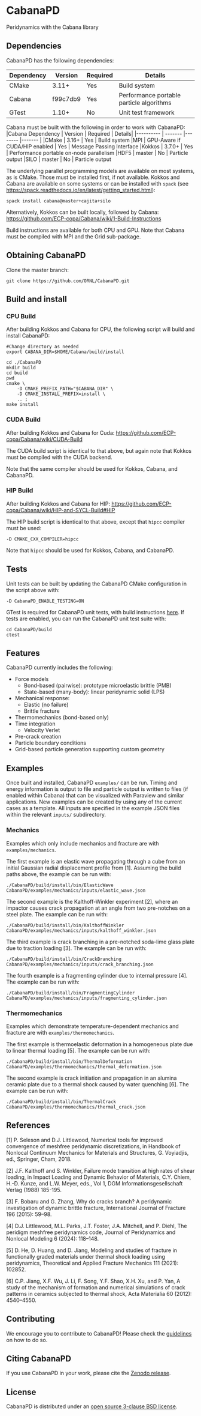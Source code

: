 # CabanaPD

Peridynamics with the Cabana library

## Dependencies
CabanaPD has the following dependencies:

|Dependency | Version  | Required | Details|
|---------- | -------  |--------  |------- |
|CMake      | 3.11+    | Yes      | Build system
|Cabana     | f99c7db9 | Yes      | Performance portable particle algorithms
|GTest      | 1.10+    | No       | Unit test framework

Cabana must be built with the following in order to work with CabanaPD:
|Cabana Dependency | Version | Required | Details|
|---------- | ------- |--------  |------- |
|CMake      | 3.16+   | Yes      | Build system
|MPI        | GPU-Aware if CUDA/HIP enabled | Yes | Message Passing Interface
|Kokkos     | 3.7.0+  | Yes      | Performance portable on-node parallelism
|HDF5       | master  | No       | Particle output
|SILO       | master  | No       | Particle output

The underlying parallel programming models are available on most systems, as is
CMake. Those must be installed first, if not available. Kokkos and Cabana are
available on some systems or can be installed with `spack` (see
https://spack.readthedocs.io/en/latest/getting_started.html):

```
spack install cabana@master+cajita+silo
```

Alternatively, Kokkos can be built locally, followed by Cabana:
https://github.com/ECP-copa/Cabana/wiki/1-Build-Instructions

Build instructions are available for both CPU and GPU. Note that Cabana must be
compiled with MPI and the Grid sub-package.

## Obtaining CabanaPD

Clone the master branch:

```
git clone https://github.com/ORNL/CabanaPD.git
```

## Build and install
### CPU Build

After building Kokkos and Cabana for CPU, the following script will build and install CabanaPD:

```
#Change directory as needed
export CABANA_DIR=$HOME/Cabana/build/install

cd ./CabanaPD
mkdir build
cd build
pwd
cmake \
    -D CMAKE_PREFIX_PATH="$CABANA_DIR" \
    -D CMAKE_INSTALL_PREFIX=install \
    .. ;
make install
```

### CUDA Build

After building Kokkos and Cabana for Cuda:
https://github.com/ECP-copa/Cabana/wiki/CUDA-Build

The CUDA build script is identical to that above, but again note that Kokkos
must be compiled with the CUDA backend. 

Note that the same compiler should be used for Kokkos, Cabana, and CabanaPD.

### HIP Build

After building Kokkos and Cabana for HIP:
https://github.com/ECP-copa/Cabana/wiki/HIP-and-SYCL-Build#HIP

The HIP build script is identical to that above, except that `hipcc` compiler
must be used:

```
-D CMAKE_CXX_COMPILER=hipcc
```

Note that `hipcc` should be used for Kokkos, Cabana, and CabanaPD.

## Tests

Unit tests can be built by updating the CabanaPD CMake configuration in the
script above with:

```
-D CabanaPD_ENABLE_TESTING=ON
```

GTest is required for CabanaPD unit tests, with build instructions
[here](https://github.com/google/googletest). If tests are enabled, you can run
the CabanaPD unit test suite with:

```
cd CabanaPD/build
ctest
```

## Features

CabanaPD currently includes the following:
  - Force models
    - Bond-based (pairwise): prototype microelastic brittle (PMB)
    - State-based (many-body): linear peridynamic solid (LPS)
 - Mechanical response:
   - Elastic (no failure)
   - Brittle fracture
 - Thermomechanics (bond-based only)
 - Time integration
   - Velocity Verlet
 - Pre-crack creation
 - Particle boundary conditions
 - Grid-based particle generation supporting custom geometry

## Examples

Once built and installed, CabanaPD `examples/` can be run. Timing and energy
information is output to file and particle output is written to files (if enabled within Cabana) that can be visualized with Paraview and similar applications. 
New examples can be created by using any of the current cases as a template. All inputs are specified in the example JSON files within the relevant `inputs/` subdirectory.

### Mechanics
Examples which only include mechanics and fracture are with `examples/mechanics`.

The first example is an elastic wave propagating through a cube from an initial Gaussian radial displacement profile from [1]. Assuming the build paths above, the example can be run with:

```
./CabanaPD/build/install/bin/ElasticWave CabanaPD/examples/mechanics/inputs/elastic_wave.json
```

The second example is the Kalthoff-Winkler experiment [2], where an impactor
causes crack propagation at an angle from two pre-notches on a steel plate. The
example can be run with:

```
./CabanaPD/build/install/bin/KalthoffWinkler CabanaPD/examples/mechanics/inputs/kalthoff_winkler.json
```

The third example is crack branching in a pre-notched soda-lime glass plate due to traction loading [3]. The example can be run with:

```
./CabanaPD/build/install/bin/CrackBranching CabanaPD/examples/mechanics/inputs/crack_branching.json
```

The fourth example is a fragmenting cylinder due to internal pressure [4]. The example can be run with:

```
./CabanaPD/build/install/bin/FragmentingCylinder CabanaPD/examples/mechanics/inputs/fragmenting_cylinder.json
```

### Thermomechanics
Examples which demonstrate temperature-dependent mechanics and fracture are with `examples/thermomechanics`.

The first example is thermoelastic deformation in a homogeneous plate due to linear thermal loading [5]. The example can be run with:

```
./CabanaPD/build/install/bin/ThermalDeformation CabanaPD/examples/thermomechanics/thermal_deformation.json
```

The second example is crack initiation and propagation in an alumina ceramic plate due to a thermal shock caused by water quenching [6]. The example can be run with:

```
./CabanaPD/build/install/bin/ThermalCrack CabanaPD/examples/thermomechanics/thermal_crack.json
```

## References

[1] P. Seleson and D.J. Littlewood, Numerical tools for improved convergence
of meshfree peridynamic discretizations, in Handbook of Nonlocal Continuum
Mechanics for Materials and Structures, G. Voyiadjis, ed., Springer, Cham,
2018.

[2] J.F. Kalthoff and S. Winkler, Failure mode transition at high rates of shear
loading, in Impact Loading and Dynamic Behavior of Materials, C.Y. Chiem, H.-D.
Kunze, and L.W. Meyer, eds., Vol 1, DGM Informationsgesellschaft Verlag (1988)
185-195.

[3] F. Bobaru and G. Zhang, Why do cracks branch? A peridynamic investigation of dynamic brittle fracture, International Journal of Fracture 196 (2015): 59–98.

[4] D.J. Littlewood, M.L. Parks, J.T. Foster, J.A. Mitchell, and P. Diehl, The peridigm meshfree peridynamics code, Journal of Peridynamics and Nonlocal Modeling 6 (2024): 118–148.  

[5] D. He, D. Huang, and D. Jiang, Modeling and studies of fracture in functionally graded materials under thermal shock loading using peridynamics, Theoretical and Applied Fracture Mechanics 111 (2021): 102852.

[6] C.P. Jiang, X.F. Wu, J. Li, F. Song, Y.F. Shao, X.H. Xu, and P. Yan, A study of the mechanism of formation and numerical simulations of crack patterns in ceramics subjected to thermal shock, Acta Materialia 60 (2012): 4540–4550.

## Contributing

We encourage you to contribute to CabanaPD! Please check the
[guidelines](CONTRIBUTING.md) on how to do so.

## Citing CabanaPD

If you use CabanaPD in your work, please cite the [Zenodo release](https://zenodo.org/record/7087781#.Y309w7LMLKI).

## License

CabanaPD is distributed under an [open source 3-clause BSD license](LICENSE).

